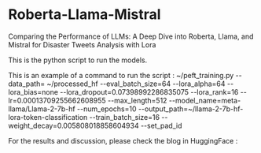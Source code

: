 # Roberta-Llama-Mistral
Comparing the Performance of LLMs: A Deep Dive into Roberta, Llama, and Mistral for Disaster Tweets Analysis with Lora

This is the python script to run the models. 

This is an example of a command to run the script : ~/peft_training.py --data_path= ~/processed_hf --eval_batch_size=64 --lora_alpha=64 --lora_bias=none --lora_dropout=0.07398992286835075 --lora_rank=16 --lr=0.00013709255662608955 --max_length=512 --model_name=meta-llama/Llama-2-7b-hf --num_epochs=10 --output_path=~/llama-2-7b-hf-lora-token-classification --train_batch_size=16 --weight_decay=0.005808018858604934 --set_pad_id

For the results and discussion, please check the blog in HuggingFace :
